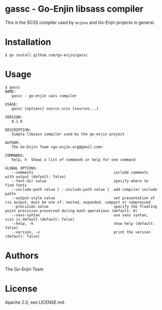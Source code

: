 # gassc - Go-Enjin libsass compiler

This is the SCSS compiler used by `enjenv` and Go-Enjin projects in general.

# Installation

``` shell
$ go install github.com/go-enjin/gassc
```

# Usage

``` shell
$ gassc
NAME:
   gassc - go-enjin sass compiler

USAGE:
   gassc [options] source.scss [sources...]

VERSION:
   0.1.0

DESCRIPTION:
   Simple libsass compiler used by the go-enjin project

AUTHOR:
   The Go-Enjin Team <go.enjin.org@gmail.com>

COMMANDS:
   help, h  Shows a list of commands or help for one command

GLOBAL OPTIONS:
   --comments                                     include comments with output (default: false)
   --font-dir value                               specify where to find fonts
   --include-path value [ --include-path value ]  add compiler include paths
   --output-style value                           set presentation of css output, must be one of: nested, expanded, compact or compressed
   --precision value                              specify the floating point precision preserved during math operations (default: 0)
   --sass-syntax                                  use sass syntax, scss is default (default: false)
   --help, -h                                     show help (default: false)
   --version, -v                                  print the version (default: false)
```

# Authors

The Go-Enjin Team

# License

Apache 2.0, see LICENSE.md.
